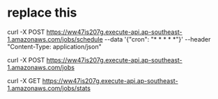 # replace this

curl -X POST https://ww47is207g.execute-api.ap-southeast-1.amazonaws.com/jobs/schedule --data '{"cron": "* * * * *"}' --header "Content-Type: application/json"

curl -X POST https://ww47is207g.execute-api.ap-southeast-1.amazonaws.com/jobs

curl -X GET https://ww47is207g.execute-api.ap-southeast-1.amazonaws.com/jobs/stats